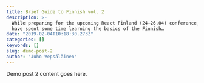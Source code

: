 ```yaml
---
title: Brief Guide to Finnish vol. 2
description: >-
  While preparing for the upcoming React Finland (24–26.04) conference, you may
  have spent some time learning the basics of the Finnish…
date: "2019-02-04T10:18:30.273Z"
categories: []
keywords: []
slug: demo-post-2
author: "Juho Vepsäläinen"
---
```


Demo post 2 content goes here.
